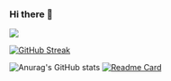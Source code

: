 ### Hi there 👋

![](https://komarev.com/ghpvc/?username=sametcimen1&color=blue)

[![GitHub Streak](https://github-readme-streak-stats.herokuapp.com/?user=SametCimen1&theme=highcontrast&border=ffffff&stroke=ffffff&ring=00ff00&fire=00ff7b&currStreakNum=00d3de&sideNums=00d3de&currStreakLabel=00ffdd&sideLabels=00ffdd)](https://git.io/streak-stats)



![Anurag's GitHub stats](https://github-readme-stats.vercel.app/api?username=SametCimen1&show_icons=true&theme=dracula&text_color=FFFFFF&title_color=77FFCE&icon_color=E4FF00)
[![Readme Card](https://github-readme-stats.vercel.app/api/pin/?username=SametCimen1&repo=findworkbuddy)](https://github.com/anuraghazra/github-readme-stats)

